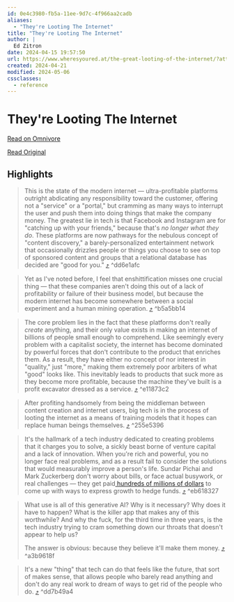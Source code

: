 ```yaml
---
id: 0e4c3980-fb5a-11ee-9d7c-4f966aa2cadb
aliases:
  - "They're Looting The Internet"
title: "They're Looting The Internet"
author: |
  Ed Zitron
date: 2024-04-15 19:57:50
url: https://www.wheresyoured.at/the-great-looting-of-the-internet/?attribution_id=6615ccaf071ac700015fb5ec&attribution_type=post&ref=ed-zitrons-wheres-your-ed-at-newsletter
created: 2024-04-21
modified: 2024-05-06
cssclasses:
  - reference
---
```


# They're Looting The Internet

[Read on Omnivore](https://omnivore.app/me/they-re-looting-the-internet-18ee31f66e9)

[Read Original](https://www.wheresyoured.at/the-great-looting-of-the-internet/?attribution_id=6615ccaf071ac700015fb5ec&attribution_type=post&ref=ed-zitrons-wheres-your-ed-at-newsletter)

## Highlights

> This is the state of the modern internet — ultra-profitable platforms outright abdicating any responsibility toward the customer, offering not a "service" or a "portal," but cramming as many ways to interrupt the user and push them into doing things that make the company money. The greatest lie in tech is that Facebook and Instagram are for "catching up with your friends," because that's _no longer what they do_. These platforms are now pathways for the nebulous concept of "content discovery," a barely-personalized entertainment network that occasionally drizzles people or things you choose to see on top of sponsored content and groups that a relational database has decided are "good for you." [⤴️](https://omnivore.app/me/they-re-looting-the-internet-18ee31f66e9#dd6e1afc-69c3-4468-a2ec-817a468f67ba)  ^dd6e1afc

> Yet as I've noted before, I feel that enshittification misses one crucial thing — that these companies aren't doing this out of a lack of profitability or failure of their business model, but because the modern internet has become somewhere between a social experiment and a human mining operation. [⤴️](https://omnivore.app/me/they-re-looting-the-internet-18ee31f66e9#b5a5bb14-0e12-4589-bc06-0d7295edd61c)  ^b5a5bb14

> The core problem lies in the fact that these platforms don't really _create_ anything, and their only value exists in making an internet of billions of people small enough to comprehend. Like seemingly every problem with a capitalist society, the internet has become dominated by powerful forces that don't contribute to the product that enriches them. As a result, they have either no concept of nor interest in "quality," just "more," making them extremely poor arbiters of what "good" looks like. This inevitably leads to products that suck more as they become more profitable, because the machine they've built is a profit excavator dressed as a service. [⤴️](https://omnivore.app/me/they-re-looting-the-internet-18ee31f66e9#e11873c2-0967-4cb1-922b-ad13f0f4638b)  ^e11873c2

> After profiting handsomely from being the middleman between content creation and internet users, big tech is in the process of looting the internet as a means of training models that it hopes can replace human beings themselves. [⤴️](https://omnivore.app/me/they-re-looting-the-internet-18ee31f66e9#255e5396-a5b9-4fe8-884d-167b536cabef)  ^255e5396

> It's the hallmark of a tech industry dedicated to creating problems that it charges you to solve, a sickly beast borne of venture capital and a lack of innovation. When you're rich and powerful, you no longer face real problems, and as a result fail to consider the solutions that would measurably improve a person's life. Sundar Pichai and Mark Zuckerberg don't worry about bills, or face actual busywork, or real challenges — they get paid[ hundreds of millions of dollars](https://www.wheresyoured.at/r/cf1ef87f?m=f0d0d9e8-9c6d-4891-a403-ddb4298b33df) to come up with ways to express growth to hedge funds. [⤴️](https://omnivore.app/me/they-re-looting-the-internet-18ee31f66e9#eb618327-696d-4d56-92e9-3a21f60f82e0)  ^eb618327

> What use is all of this generative AI? Why is it necessary? Why does it have to happen? What is the killer app that makes any of this worthwhile? And why the fuck, for the third time in three years, is the tech industry trying to cram something down our throats that doesn't appear to help us?
> 
> The answer is obvious: because they believe it'll make them money. [⤴️](https://omnivore.app/me/they-re-looting-the-internet-18ee31f66e9#a3b9618f-59d5-4e70-999a-1fc3a2ad60eb)  ^a3b9618f

> It's a new "thing" that tech can do that feels like the future, that sort of makes sense, that allows people who barely read anything and don't do any real work to dream of ways to get rid of the people who do. [⤴️](https://omnivore.app/me/they-re-looting-the-internet-18ee31f66e9#dd7b49a4-97a7-44c9-ae46-c943299da896)  ^dd7b49a4

